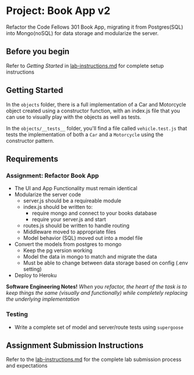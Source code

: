 # Project: Book App v2

Refactor the Code Fellows 301 Book App, migrating it from Postgres(SQL) into Mongo(noSQL) for data storage and modularize the server.

## Before you begin
Refer to *Getting Started* in [lab-instructions.md](../../../reference/submission-instructions/labs.md) for complete setup instructions

## Getting Started
In the `objects` folder, there is a full implementation of a Car and Motorcycle object created using a constructor function, with an index.js file that you can use to visually play with the objects as well as tests.

In the `objects/__tests__` folder, you'll find a file called `vehicle.test.js` that tests the implementation of both a `Car` and a `Motorcycle` using the constructor pattern.

## Requirements


### Assignment: Refactor Book App
* The UI and App Functionality must remain identical
* Modularize the server code
  * server.js should be a requireable module
  * index.js should be written to:
    * require mongo and connect to your books database
    * require your server.js and start
  * routes.js should be written to handle routing
  * Middleware moved to appropriate files
  * Model behavior (SQL) moved out into a model file
* Convert the models from postgres to mongo
  * Keep the pg version working
  * Model the data in mongo to match and migrate the data
  * Must be able to change between data storage based on config (.env setting)
* Deploy to Heroku

**Software Engineering Notes!** *When you refactor, the heart of the task is to keep things the same (visually and functionally) while completely replacing the underlying implementation*
  
### Testing
* Write a complete set of model and server/route tests using `supergoose`

## Assignment Submission Instructions
Refer to the [lab-instructions.md](../../../reference/submission-instructions/labs.md) for the complete lab submission process and expectations


